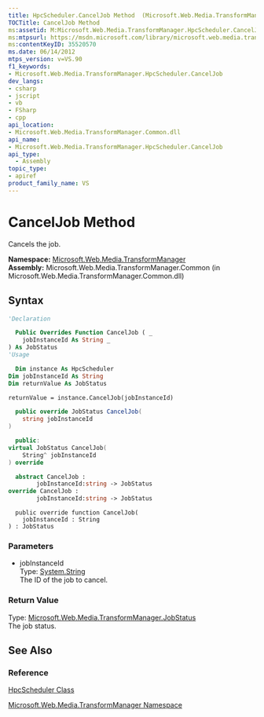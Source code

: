 ```yaml
---
title: HpcScheduler.CancelJob Method  (Microsoft.Web.Media.TransformManager)
TOCTitle: CancelJob Method
ms:assetid: M:Microsoft.Web.Media.TransformManager.HpcScheduler.CancelJob(System.String)
ms:mtpsurl: https://msdn.microsoft.com/library/microsoft.web.media.transformmanager.hpcscheduler.canceljob(v=VS.90)
ms:contentKeyID: 35520570
ms.date: 06/14/2012
mtps_version: v=VS.90
f1_keywords:
- Microsoft.Web.Media.TransformManager.HpcScheduler.CancelJob
dev_langs:
- csharp
- jscript
- vb
- FSharp
- cpp
api_location:
- Microsoft.Web.Media.TransformManager.Common.dll
api_name:
- Microsoft.Web.Media.TransformManager.HpcScheduler.CancelJob
api_type:
  - Assembly
topic_type:
- apiref
product_family_name: VS
---
```


# CancelJob Method

Cancels the job.

**Namespace:**  [Microsoft.Web.Media.TransformManager](microsoft-web-media-transformmanager-namespace.md)  
**Assembly:**  Microsoft.Web.Media.TransformManager.Common (in Microsoft.Web.Media.TransformManager.Common.dll)

## Syntax

```vb
'Declaration

  Public Overrides Function CancelJob ( _
    jobInstanceId As String _
) As JobStatus
'Usage

  Dim instance As HpcScheduler
Dim jobInstanceId As String
Dim returnValue As JobStatus

returnValue = instance.CancelJob(jobInstanceId)
```

```csharp
  public override JobStatus CancelJob(
    string jobInstanceId
)
```

```cpp
  public:
virtual JobStatus CancelJob(
    String^ jobInstanceId
) override
```

``` fsharp
  abstract CancelJob :
        jobInstanceId:string -> JobStatus
override CancelJob :
        jobInstanceId:string -> JobStatus
```

```jscript
  public override function CancelJob(
    jobInstanceId : String
) : JobStatus
```

### Parameters

  - jobInstanceId  
    Type: [System.String](https://msdn.microsoft.com/library/s1wwdcbf)  
    The ID of the job to cancel.  

### Return Value

Type: [Microsoft.Web.Media.TransformManager.JobStatus](jobstatus-enumeration-microsoft-web-media-transformmanager.md)  
The job status.  

## See Also

### Reference

[HpcScheduler Class](hpcscheduler-class-microsoft-web-media-transformmanager.md)

[Microsoft.Web.Media.TransformManager Namespace](microsoft-web-media-transformmanager-namespace.md)
